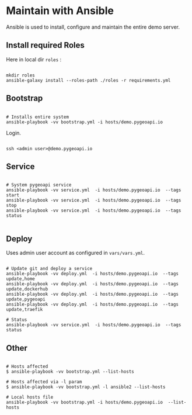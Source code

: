 # Maintain with Ansible

Ansible is used to install, configure and maintain the entire demo server.

## Install required Roles

Here in local dir `roles` :

```

mkdir roles
ansible-galaxy install --roles-path ./roles -r requirements.yml

```


## Bootstrap

```

# Installs entire system
ansible-playbook -vv bootstrap.yml -i hosts/demo.pygeoapi.io

```


Login.

```

ssh <admin user>@demo.pygeoapi.io

```

## Service

```

# System pygeoapi service
ansible-playbook -vv service.yml  -i hosts/demo.pygeoapi.io  --tags start
ansible-playbook -vv service.yml  -i hosts/demo.pygeoapi.io  --tags stop
ansible-playbook -vv service.yml  -i hosts/demo.pygeoapi.io  --tags status


```

## Deploy

Uses admin user account as configured in `vars/vars.yml`.


```

# Update git and deploy a service
ansible-playbook -vv deploy.yml  -i hosts/demo.pygeoapi.io  --tags update,home
ansible-playbook -vv deploy.yml  -i hosts/demo.pygeoapi.io  --tags update,dockerhub
ansible-playbook -vv deploy.yml  -i hosts/demo.pygeoapi.io  --tags update,pygeoapi
ansible-playbook -vv deploy.yml  -i hosts/demo.pygeoapi.io  --tags update,traefik

# Status
ansible-playbook -vv service.yml  -i hosts/demo.pygeoapi.io  --tags status

```


## Other

```

# Hosts affected 
$ ansible-playbook -vv bootstrap.yml --list-hosts

# Hosts affected via -l param
$ ansible-playbook -vv bootstrap.yml -l ansible2 --list-hosts

# Local hosts file
ansible-playbook -vv bootstrap.yml -i hosts/demo.pygeoapi.io  --list-hosts

```

